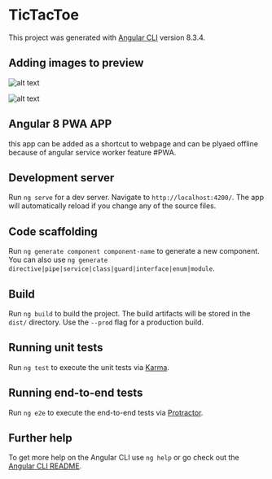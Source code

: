 # TicTacToe

This project was generated with [Angular CLI](https://github.com/angular/angular-cli) version 8.3.4.

## Adding images to preview

![alt text](https://user-images.githubusercontent.com/22664213/65085720-c8fb9f00-d9cc-11e9-9a75-14e1248b7502.JPG)

![alt text](https://user-images.githubusercontent.com/22664213/65085758-e7fa3100-d9cc-11e9-8ef0-ed39330980a5.JPG)


## Angular 8 PWA APP
this app can be added as a shortcut to webpage and can be plyaed offline because of angular service worker feature #PWA.

## Development server

Run `ng serve` for a dev server. Navigate to `http://localhost:4200/`. The app will automatically reload if you change any of the source files.

## Code scaffolding

Run `ng generate component component-name` to generate a new component. You can also use `ng generate directive|pipe|service|class|guard|interface|enum|module`.

## Build

Run `ng build` to build the project. The build artifacts will be stored in the `dist/` directory. Use the `--prod` flag for a production build.

## Running unit tests

Run `ng test` to execute the unit tests via [Karma](https://karma-runner.github.io).

## Running end-to-end tests

Run `ng e2e` to execute the end-to-end tests via [Protractor](http://www.protractortest.org/).

## Further help

To get more help on the Angular CLI use `ng help` or go check out the [Angular CLI README](https://github.com/angular/angular-cli/blob/master/README.md).
